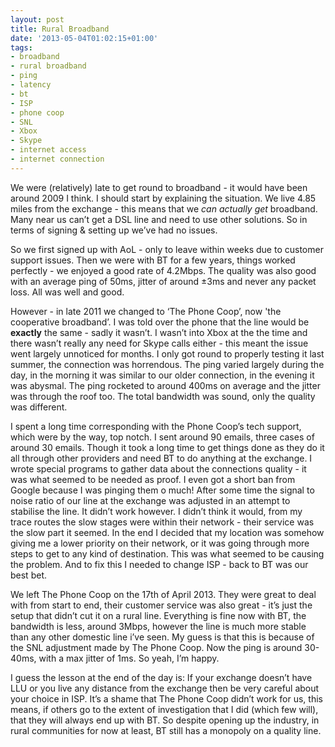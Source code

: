 ```yaml
---
layout: post
title: Rural Broadband
date: '2013-05-04T01:02:15+01:00'
tags:
- broadband
- rural broadband
- ping
- latency
- bt
- ISP
- phone coop
- SNL
- Xbox
- Skype
- internet access
- internet connection
---
```

We were (relatively) late to get round to broadband - it would have been around 2009 I think. I should start by explaining the situation. We live 4.85 miles from the exchange - this means that we _can actually get_ broadband. Many near us can’t get a DSL line and need to use other solutions. So in terms of signing &amp; setting up we’ve had no issues.

So we first signed up with AoL - only to leave within weeks due to customer support issues. Then we were with BT for a few years, things worked perfectly - we enjoyed a good rate of 4.2Mbps. The quality was also good with an average ping of 50ms, jitter of around ±3ms and never any packet loss. All was well and good.

However - in late 2011 we changed to ‘The Phone Coop’, now 'the cooperative broadband’. I was told over the phone that the line would be **exactly** the same - sadly it wasn’t. I wasn’t into Xbox at the the time and there wasn’t really any need for Skype calls either - this meant the issue went largely unnoticed for months. I only got round to properly testing it last summer, the connection was horrendous. The ping varied largely during the day, in the morning it was similar to our older connection, in the evening it was abysmal. The ping rocketed to around 400ms on average and the jitter was through the roof too. The total bandwidth was sound, only the quality was different.

I spent a long time corresponding with the Phone Coop’s tech support, which were by the way, top notch. I sent around 90 emails, three cases of around 30 emails. Though it took a long time to get things done as they do it all through other providers and need BT to do anything at the exchange. I wrote special programs to gather data about the connections quality - it was what seemed to be needed as proof. I even got a short ban from Google because I was pinging them o much! After some time the signal to noise ratio of our line at the exchange was adjusted in an attempt to stabilise the line. It didn’t work however. I didn’t think it would, from my trace routes the slow stages were within their network - their service was the slow part it seemed. In the end I decided that my location was somehow giving me a lower priority on their network, or it was going through more steps to get to any kind of destination. This was what seemed to be causing the problem. And to fix this I needed to change ISP - back to BT was our best bet.

We left The Phone Coop on the 17th of April 2013. They were great to deal with from start to end, their customer service was also great - it’s just the setup that didn’t cut it on a rural line. Everything is fine now with BT, the bandwidth is less, around 3Mbps, however the line is much more stable than any other domestic line i’ve seen. My guess is that this is because of the SNL adjustment made by The Phone Coop. Now the ping is around 30-40ms, with a max jitter of 1ms. So yeah, I’m happy.

I guess the lesson at the end of the day is: If your exchange doesn’t have LLU or you live any distance from the exchange then be very careful about your choice in ISP. It’s a shame that The Phone Coop didn’t work for us, this means, if others go to the extent of investigation that I did (which few will), that they will always end up with BT. So despite opening up the industry, in rural communities for now at least, BT still has a monopoly on a quality line.
